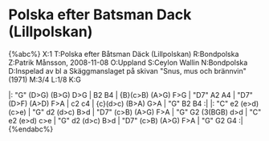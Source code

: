 # Polska efter Batsman Dack (Lillpolskan)

{%abc%}
X:1
T:Polska efter Båtsman Däck (Lillpolskan)
R:Bondpolska
Z:Patrik Månsson, 2008-11-08
O:Uppland
S:Ceylon Wallin
N:Bondpolska
D:Inspelad av bl a Skäggmanslaget på skivan "Snus, mus och brännvin" (1971)
M:3/4
L:1/8
K:G

|: "G" (D>G) (B>G) D>G | B2 B4 | {B}(c>B) (A>G) F>G | "D7" A2 A4 |
"D7" (D>F) (A>D) F>A | c2 c4 | {c}(d>c) (B>A) G>A | "G" B2 B4 :|
|: "C" e2 (e>d) (c>e) | "G" d2 (d>c) B>d | "D7" (c>B) (A>G) F>A | "G" G2 (3(BGB) d>d |
"C" e2 (e>d) c>e | "G" d2 (d>c) B>d | "D7" (c>B) (A>G) F>A | "G" G2 G4 :|
{%endabc%}

